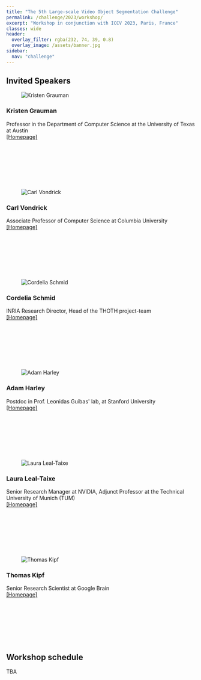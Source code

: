 ```yaml
---
title: "The 5th Large-scale Video Object Segmentation Challenge"
permalink: /challenge/2023/workshop/
excerpt: "Workshop in conjunction with ICCV 2023, Paris, France"
classes: wide
header:
  overlay_filter: rgba(232, 74, 39, 0.8)
  overlay_image: /assets/banner.jpg
sidebar:
  nav: "challenge"
---
```


## Invited Speakers

<figure style="width: 150px" class="align-left">
  <img src="{{ site.baseurl }}/assets/people/KristenGrauman.jpg" alt="Kristen Grauman">
</figure>

### Kristen Grauman
Professor in the Department of Computer Science at the University of Texas at Austin  
[[Homepage]](https://www.cs.utexas.edu/users/grauman/)

<br />
<br />
<br />
<br />
<br />
<br />

<figure style="width: 150px" class="align-left">
  <img src="{{ site.baseurl }}/assets/people/CarlVondrick.jpg" alt="Carl Vondrick">
</figure>

### Carl Vondrick
Associate Professor of Computer Science at Columbia University  
[[Homepage]](http://www.cs.columbia.edu/~vondrick/)

<br />
<br />
<br />
<br />
<br />
<br />

<figure style="width: 150px" class="align-left">
  <img src="{{ site.baseurl }}/assets/people/CordeliaSchmid.gif" alt="Cordelia Schmid">
</figure>

### Cordelia Schmid
INRIA Research Director, Head of the THOTH project-team  
[[Homepage]](https://thoth.inrialpes.fr/people/schmid/)

<br />
<br />
<br />
<br />
<br />
<br />

<figure style="width: 150px" class="align-left">
  <img src="{{ site.baseurl }}/assets/people/AdamHarley.jpg" alt="Adam Harley">
</figure>

### Adam Harley
Postdoc in Prof. Leonidas Guibas' lab, at Stanford University  
[[Homepage]](https://adamharley.com/)

<br />
<br />
<br />
<br />
<br />
<br />

<figure style="width: 150px" class="align-left">
  <img src="{{ site.baseurl }}/assets/people/LauraLealTaixe.jpg" alt="Laura Leal-Taixe">
</figure>

### Laura Leal-Taixe
Senior Research Manager at NVIDIA, Adjunct Professor at the Technical University of Munich (TUM)  
[[Homepage]](https://dvl.in.tum.de/team/lealtaixe/)

<br />
<br />
<br />
<br />
<br />
<br />

<figure style="width: 150px" class="align-left">
  <img src="{{ site.baseurl }}/assets/people/ThomasKipf.jpg" alt="Thomas Kipf">
</figure>

### Thomas Kipf
Senior Research Scientist at Google Brain  
[[Homepage]](https://tkipf.github.io/)

<br />
<br />
<br />
<br />
<br />
<br />


## Workshop schedule
TBA